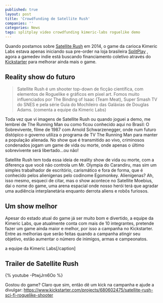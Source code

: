 ```yaml
---
published: true
layout: post
title: 'Crowdfunding de Satellite Rush'
companies: ''
categories: News
tags: splitplay video crowdfunding kimeric-labs roguelike demo
---
```

Quando postamos sobre <a href="{{ site.baseurl }}/2014/05/22/splitplay-apresenta-satellite-rush/" target="_blank">Satellite Rush</a>
 em 2014, o game da carioca Kimeric Labs estava apenas iniciando sua pre-order na loja brasileira <a href="http://www.splitplay.com.br" target="_blank">SplitPlay</a>
, agora a gamedev indie está buscando financiamento coletivo através do <a href="https://www.kickstarter.com/projects/680602475/satellite-rush-sci-fi-roguelike-shooter" target="_blank">Kickstarter</a>
 para melhorar ainda mais o game.

## Reality show do futuro
> Satellite Rush é um shooter top-down de ficção científica, com elementos de Roguelike e gráficos em pixel art. Fomos muito influenciados por The Binding of Isaac (Team Meat), Super Smash TV do SNES e pela série Guia do Mochileiro das Galáxias de Douglas Adams. (comenta a equipe da Kimeric Labs)




Toda vez que vi imagens de Satellite Rush ou quando joguei a demo, me lembrei de The Running Man ou como ficou conhecido aqui no Brasil: O Sobrevivente, filme de 1987 com Arnold Schwarzenegger, onde num futuro distópico o governo utiliza o programa de TV The Running Man para manter a população alienada. No show que é transmitido ao vivo, criminosos condenados jogam um game de vida ou morte, onde apenas o último sobrevivente será libertado...ou não!

Satellite Rush tem toda essa ideia de reality show de vida ou morte, com a diferença que você não controla um Mr. Olympia do Carandiru, mas sim um simples trabalhador de escritório, carismático e fora de forma, que é conhecido pelos alienígenas pelo codinome Egomonkey. Alienígenas? Ah, isso mesmo, esqueci de citar, mas o show acontece no Satellite Moebius, dai o nome do game, uma arena espacial onde nosso herói terá que agradar uma audiência interplanetária enquanto derrota aliens e robôs furiosos.





## Um show melhor
Apesar do estado atual do game já ser muito bom e divertido, a equipe da Kimeric Labs, que atualmente conta com mais de 10 integrantes, pretende fazer um game ainda maior e melhor, por isso a campanha no Kickstarter. Entre as melhorias que serão feitas quando a campanha atingir seu objetivo, estão aumentar o número de inimigos, armas e campeonatos.


 a equipe da Kimeric Labs[/caption]

## Trailer de Satellite Rush
{% youtube -PtwjJrn6Oo %}

Gostou do game? Claro que sim, então dê um kick na campanha e ajude a divulgar: <a href="https://www.kickstarter.com/projects/680602475/satellite-rush-sci-fi-roguelike-shooter" target="_blank">https://www.kickstarter.com/projects/680602475/satellite-rush-sci-fi-roguelike-shooter</a>
